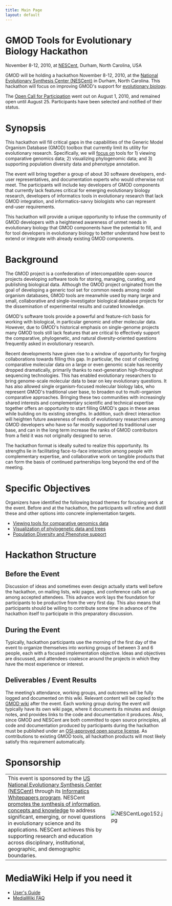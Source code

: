 ```yaml
---
title: Main Page
layout: default
---
```


# GMOD Tools for Evolutionary Biology Hackathon

November 8-12, 2010, at [NESCent](http://nescent.org/), Durham, North Carolina, USA           

GMOD will be holding a hackathon November 8-12, 2010, at the [National
Evolutionary Synthesis Center (NESCent)](http://nescent.org) in Durham,
North Carolina. This hackathon will focus on improving GMOD's support
for [evolutionary biology](gmod:Category:Evolution "wikilink").

The [Open Call for
Participation](gmod:GMOD_Evo_Hackathon_Open_Call "wikilink") went out on
August 1, 2010, and remained open until August 25. Participants have
been selected and notified of their status.

Synopsis
========

This hackathon will fill critical gaps in the capabilities of the
Generic Model Organism Database (GMOD) toolbox that currently limit its
utility for evolutionary research. Specifically, we will [focus
on](#Specific_Objectives "wikilink") tools for 1) viewing comparative
genomics data; 2) visualizing phylogenomic data; and 3) supporting
population diversity data and phenotype annotation.

The event will bring together a group of about 30 software developers,
end-user representatives, and documentation experts who would otherwise
not meet. The participants will include key developers of GMOD
components that currently lack features critical for emerging
evolutionary biology research, developers of informatics tools in
evolutionary research that lack GMOD integration, and informatics-savvy
biologists who can represent end-user requirements.

This hackathon will provide a unique opportunity to infuse the community
of GMOD developers with a heightened awareness of unmet needs in
evolutionary biology that GMOD components have the potential to fill,
and for tool developers in evolutionary biology to better understand how
best to extend or integrate with already existing GMOD components.

Background
==========

The GMOD project is a confederation of intercompatible open-source
projects developing software tools for storing, managing, curating, and
publishing biological data. Although the GMOD project originated from
the goal of developing a generic tool set for common needs among model
organism databases, GMOD tools are meanwhile used by many large and
small, collaborative and single-investigator biological database
projects for the dissemination of experimental results and curated
knowledge.

GMOD's software tools provide a powerful and feature-rich basis for
working with biological, in particular genomic and other molecular data.
However, due to GMOD's historical emphasis on single-genome projects
many GMOD tools still lack features that are critical to effectively
support the comparative, phylogenetic, and natural diversity-oriented
questions frequently asked in evolutionary research.

Recent developments have given rise to a window of opportunity for
forging collaborations towards filling this gap. In particular, the cost
of collecting comparative molecular data on a large or even genomic
scale has recently dropped dramatically, primarily thanks to
next-generation high-throughput sequencing technologies. This has
enabled evolutionary researchers to bring genome-scale molecular data to
bear on key evolutionary questions. It has also allowed single
organism-focused molecular biology labs, who represent GMOD's
traditional user base, to broaden out to multi-organism comparative
approaches. Bringing these two communities with increasingly shared
interests and complementary scientific and technical expertise together
offers an opportunity to start filling GMOD's gaps in these areas while
building on its existing strengths. In addition, such direct interaction
will heighten future awareness of needs of evolutionary researchers
among GMOD developers who have so far mostly supported its traditional
user base, and can in the long term increase the ranks of GMOD
contributors from a field it was not originally designed to serve.

The hackathon format is ideally suited to realize this opportunity. Its
strengths lie in facilitating face-to-face interaction among people with
complementary expertise, and collaborative work on tangible products
that can form the basis of continued partnerships long beyond the end of
the meeting.

Specific Objectives
===================

Organizers have identified the following broad themes for focusing work
at the event. Before and at the hackathon, the participants will refine
and distill these and other options into concrete implementation
targets.

-   [Viewing tools for comparative genomics
    data](Comparative_Genomics_Visualization "wikilink")
-   [Visualization of phylogenetic data and
    trees](Phylogenetics_and_Tree_Visualization "wikilink")
-   [Population Diversity and Phenotype
    support](Diversity_and_Phenotypes "wikilink")

Hackathon Structure
===================

Before the Event
----------------

Discussion of ideas and sometimes even design actually starts well
before the hackathon, on mailing lists, wiki pages, and conference calls
set up among accepted attendees. This advance work lays the foundation
for participants to be productive from the very first day. This also
means that participants should be willing to contribute some time in
advance of the hackathon itself to participate in this preparatory
discussion.

During the Event
----------------

Typically, hackathon participants use the morning of the first day of
the event to organize themselves into working groups of between 3 and 6
people, each with a focused implementation objective. Ideas and
objectives are discussed, and attendees coalesce around the projects in
which they have the most experience or interest.

Deliverables / Event Results
----------------------------

The meeting’s attendance, working groups, and outcomes will be fully
logged and documented on this wiki. Relevant content will be copied to
the [GMOD wiki](gmod:Main_Page "wikilink") after the event. Each working
group during the event will typically have its own wiki page, where it
documents its minutes and design notes, and provides links to the code
and documentation it produces. Also, since GMOD and NESCent are both
committed to open source principles, all code and documentation produced
by participants during the hackathon must be published under an
[OSI-approved open source
license](http://www.opensource.org/licenses/category). As contributions
to existing GMOD tools, all hackathon products will most likely satisfy
this requirement automatically.

Sponsorship
===========

|                                                                                                                                                                                                                                                                                                                                                                                                                                                                                                                                                                                  |                                              |
|----------------------------------------------------------------------------------------------------------------------------------------------------------------------------------------------------------------------------------------------------------------------------------------------------------------------------------------------------------------------------------------------------------------------------------------------------------------------------------------------------------------------------------------------------------------------------------|----------------------------------------------|
| This event is sponsored by the [US National Evolutionary Synthesis Center (NESCent)](http://www.nescent.org/) through its [Informatics Whitepapers program](http://www.nescent.org/informatics/whitepapers.php). NESCent [promotes the synthesis of information, concepts and knowledge](http://www.nescent.org/science/proposals.php) to address significant, emerging, or novel questions in evolutionary science and its applications. NESCent achieves this by supporting research and education across disciplinary, institutional, geographic, and demographic boundaries. | ![](NESCentLogo152.jpg "NESCentLogo152.jpg") |

MediaWiki Help if you need it
=============================

-   [User's
    Guide](http://meta.wikipedia.org/wiki/MediaWiki_User%27s_Guide)
-   [MediaWiki FAQ](http://www.mediawiki.org/wiki/Help:FAQ)

